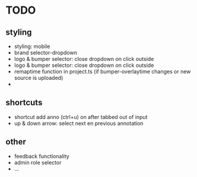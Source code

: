 # TODO

## styling
- styling: mobile
- brand selector-dropdown
- logo & bumper selector: close dropdown on click outside
- logo & bumper selector: close dropdown on click outside
- remaptime function in project.ts (if bumper-overlaytime changes or new source is uploaded)
- 

## shortcuts
- shortcut add anno (ctrl+u) on after tabbed out of input
- up & down arrow: select next en previous annotation

## other
- feedback functionality
- admin role selector
- ... 

